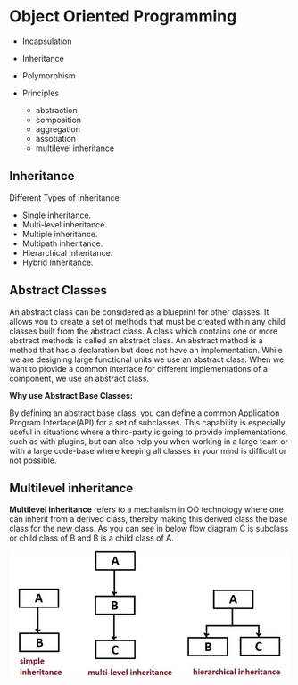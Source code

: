 # Object Oriented Programming

* Incapsulation
* Inheritance
* Polymorphism

* Principles
    * abstraction
    * composition
    * aggregation
    * assotiation
    * multilevel inheritance

## Inheritance

Different Types of Inheritance:
* Single inheritance.
* Multi-level inheritance.
* Multiple inheritance.
* Multipath inheritance.
* Hierarchical Inheritance.
* Hybrid Inheritance.

## Abstract Classes

An abstract class can be considered as a blueprint for other classes. It allows you to create a set of methods that must be created within any child classes built from the abstract class. A class which contains one or more abstract methods is called an abstract class. An abstract method is a method that has a declaration but does not have an implementation. While we are designing large functional units we use an abstract class. When we want to provide a common interface for different implementations of a component, we use an abstract class.

**Why use Abstract Base Classes:**

By defining an abstract base class, you can define a common Application Program Interface(API) for a set of subclasses. This capability is especially useful in situations where a third-party is going to provide implementations, such as with plugins, but can also help you when working in a large team or with a large code-base where keeping all classes in your mind is difficult or not possible.

## Multilevel inheritance

**Multilevel inheritance** refers to a mechanism in OO technology where one can inherit from a derived class, thereby making this derived class the base class for the new class. As you can see in below flow diagram C is subclass or child class of B and B is a child class of A.

![Multilevel inheritance](oop/multilevel-inheritance.jpg)